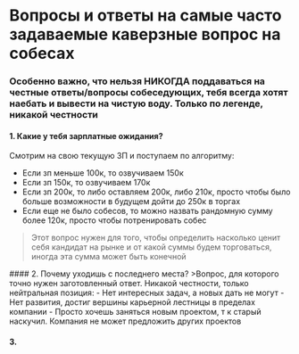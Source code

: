 # Вопросы и ответы на самые часто задаваемые каверзные вопрос на собесах
### Особенно важно, что нельзя НИКОГДА поддаваться на честные ответы/вопросы собеседующих, тебя всегда хотят наебать и вывести на чистую воду. Только по легенде, никакой честности
#### 1. Какие у тебя зарплатные ожидания?
Смотрим на свою текущую ЗП и поступаем по алгоритму:
- Если зп меньше 100к, то озвучиваем 150к
- Если зп 150к, то озвучиваем 170к
- Если зп 200к, то либо оставляем 200к, либо 210к, просто чтобы было больше возможности в будущем дойти до 250к в торгах
- Если еще не было собесов, то можно назвать рандомную сумму более 120к, просто чтобы потренировать собес
> Этот вопрос нужен для того, чтобы определить насколько ценит себя кандидат на рынке и от какой суммы будем торговаться, иногда эта сумма может быть конечной
<p></p>
<p></p>
<p></p>
#### 2. Почему уходишь с последнего места?
>Вопрос, для которого точно нужен заготовленный ответ. Никакой честности, только нейтральная позиция:
- Нет интересных задач, а новых дать не могут
- Нет развития, достиг вершины карьерной лестницы в пределах компании
- Просто хочешь заняться новым проектом, т к старый наскучил. Компания не может предложить других проектов

#### 3. 

